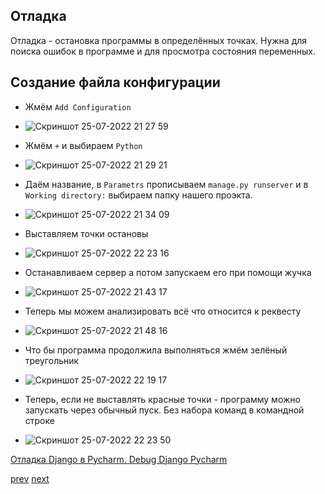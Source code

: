 ## Отладка
Отладка - остановка программы в определённых точках. Нужна для поиска ошибок в программе и для просмотра состояния переменных.

## Создание файла конфигурации

- Жмём `Add Configuration` 
- ![Скриншот 25-07-2022 21 27 59](https://user-images.githubusercontent.com/84935915/180848301-73835a36-a1d1-4917-b866-18293b0a7f95.png)

- Жмём `+` и выбираем `Python`
- ![Скриншот 25-07-2022 21 29 21](https://user-images.githubusercontent.com/84935915/180848532-fb6f4835-4a80-4b1a-be58-68446f4c40f9.png)

- Даём название, в `Parametrs` прописываем `manage.py runserver` и в `Working directory:` выбираем папку нашего проэкта.
- ![Скриншот 25-07-2022 21 34 09](https://user-images.githubusercontent.com/84935915/180849376-55bbb619-1ce7-4fdd-bc8b-d06ef9b19cb5.png)

- Выставляем точки остановы
- ![Скриншот 25-07-2022 22 23 16](https://user-images.githubusercontent.com/84935915/180858413-52776495-5394-40b6-af3f-675dcb51e830.png)


- Останавливаем сервер а потом запускаем его при помощи жучка
- ![Скриншот 25-07-2022 21 43 17](https://user-images.githubusercontent.com/84935915/180850908-7090bc6e-220f-494c-b856-8593eb1868ac.png)

- Теперь мы можем анализировать всё что относится к реквесту
- ![Скриншот 25-07-2022 21 48 16](https://user-images.githubusercontent.com/84935915/180851862-372ee29d-2029-4d4d-9574-386dad759c79.png)

- Что бы программа продолжила выполняться жмём зелёный треугольник
- ![Скриншот 25-07-2022 22 19 17](https://user-images.githubusercontent.com/84935915/180857473-405a283f-b100-44c1-a2af-1f739cdc3c54.png)

- Теперь, если не выставлять красные точки - программу можно запускать через обычный пуск. Без набора команд в командной строке
- ![Скриншот 25-07-2022 22 23 50](https://user-images.githubusercontent.com/84935915/180858301-83d92cd7-6ca5-47e3-aec7-90758f8a855c.png)


[Отладка Django в Pycharm. Debug Django Pycharm](https://www.youtube.com/watch?v=Yr_x1CJBj2A&list=PLQAt0m1f9OHvGM7Y7jAQP8TKbBd3up4K2&index=12)

[prev](https://github.com/AnreKlos/All_Conspectus_/blob/main/Django/2.4%20Создаём%20свой%20URLconf.md) [next](https://github.com/AnreKlos/All_Conspectus_/blob/main/Django/2.6%20Динамический%20URL%20Django.md)
